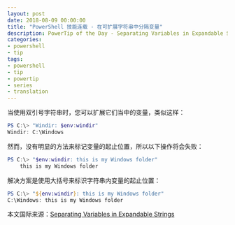 ```yaml
---
layout: post
date: 2018-08-09 00:00:00
title: "PowerShell 技能连载 - 在可扩展字符串中分隔变量"
description: PowerTip of the Day - Separating Variables in Expandable Strings
categories:
- powershell
- tip
tags:
- powershell
- tip
- powertip
- series
- translation
---
```

当使用双引号字符串时，您可以扩展它们当中的变量，类似这样：

```powershell
PS C:\> "Windir: $env:windir"
Windir: C:\Windows
```

然而，没有明显的方法来标记变量的起止位置，所以以下操作将会失败：

```powershell
PS C:\> "$env:windir: this is my Windows folder"
    this is my Windows folder
```

解决方案是使用大括号来标识字符串内变量的起止位置：

```powershell
PS C:\> "${env:windir}: this is my Windows folder"
C:\Windows: this is my Windows folder
```

<!--more-->
本文国际来源：[Separating Variables in Expandable Strings](http://community.idera.com/powershell/powertips/b/tips/posts/separating-variables-in-expandable-strings)
